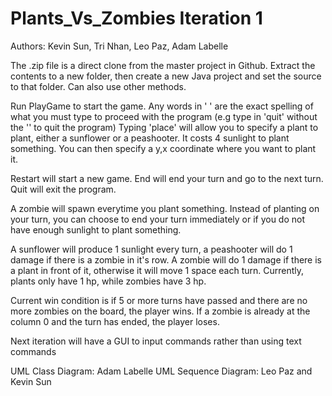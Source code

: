 # Plants_Vs_Zombies Iteration 1

Authors: Kevin Sun, Tri Nhan, Leo Paz, Adam Labelle

The .zip file is a direct clone from the master project in Github. Extract the contents to a new folder, then create a new Java project and set the source to that folder. Can also use other methods.

Run PlayGame to start the game.
Any words in ' ' are the exact spelling of what you must type to proceed with the program (e.g type in 'quit' without the '' to quit the program)
Typing 'place' will allow you to specify a plant to plant, either a sunflower or a peashooter. It costs 4 sunlight to plant something. You can then specify a y,x coordinate where you want to plant it. 

Restart will start a new game. End will end your turn and go to the next turn. Quit will exit the program.


A zombie will spawn everytime you plant something. Instead of planting on your turn, you can choose to end your turn immediately or if you do not have enough sunlight to plant something.


A sunflower will produce 1 sunlight every turn, a peashooter will do 1 damage if there is a zombie in it's row.
A zombie will do 1 damage if there is a plant in front of it, otherwise it will move 1 space each turn.
Currently, plants only have 1 hp, while zombies have 3 hp.


Current win condition is if 5 or more turns have passed and there are no more zombies on the board, the player wins. If a zombie is already at the column 0 and the turn has ended, the player loses.


Next iteration will have a GUI to input commands rather than using text commands


UML Class Diagram: Adam Labelle
UML Sequence Diagram: Leo Paz and Kevin Sun
